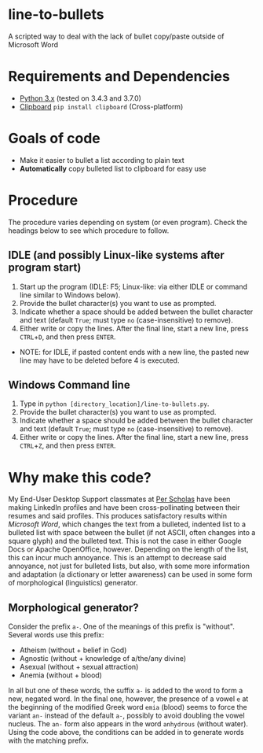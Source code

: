 # line-to-bullets
A scripted way to deal with the lack of bullet copy/paste outside of Microsoft Word

# Requirements and Dependencies
* [Python 3.x](https://www.python.org/) (tested on 3.4.3 and 3.7.0)
* [Clipboard](https://pypi.org/project/clipboard/) `pip install clipboard` (Cross-platform)

# Goals of code
* Make it easier to bullet a list according to plain text
* **Automatically** copy bulleted list to clipboard for easy use

# Procedure
The procedure varies depending on system (or even program). Check the headings below to see which procedure to follow.
## IDLE (and possibly Linux-like systems after program start)
1. Start up the program (IDLE: F5; Linux-like: via either IDLE or command line similar to Windows below).
2. Provide the bullet character(s) you want to use as prompted.
3. Indicate whether a space should be added between the bullet character and text (default `True`; must type `no` (case-insensitive) to remove).
4. Either write or copy the lines. After the final line, start a new line, press `CTRL`+`D`, and then press `ENTER`.
  * NOTE: for IDLE, if pasted content ends with a new line, the pasted new line may have to be deleted before 4 is executed.

## Windows Command line
1. Type in `python [directory_location]/line-to-bullets.py`.
2. Provide the bullet character(s) you want to use as prompted.
3. Indicate whether a space should be added between the bullet character and text (default `True`; must type `no` (case-insensitive) to remove).
4. Either write or copy the lines. After the final line, start a new line, press `CTRL`+`Z`, and then press `ENTER`.

# Why make this code?
My End-User Desktop Support classmates at [Per Scholas](https://perscholas.org/) have been making LinkedIn profiles and have been cross-pollinating between their resumes and said profiles. This produces satisfactory results within *Microsoft Word*, which changes the text from a bulleted, indented list to a bulleted list with space between the bullet (if not ASCII, often changes into a square glyph) and the bulleted text. This is not the case in either Google Docs or Apache OpenOffice, however. Depending on the length of the list, this can incur much annoyance. This is an attempt to decrease said annoyance, not just for bulleted lists, but also, with some more information and adaptation (a dictionary or letter awareness) can be used in some form of morphological (linguistics) generator.

## Morphological generator?
Consider the prefix `a-`. One of the meanings of this prefix is "without". Several words use this prefix:
- Atheism (without + belief in God)
- Agnostic (without + knowledge of a/the/any divine)
- Asexual (without + sexual attraction)
- Anemia (without + blood)

In all but one of these words, the suffix `a-` is added to the word to form a new, negated word. In the final one, however, the presence of a vowel `e` at the beginning of the modified Greek word `emia` (blood) seems to force the variant `an-` instead of the default `a-`, possibly to avoid doubling the vowel nucleus. The `an-` form also appears in the word `anhydrous` (without water). Using the code above, the conditions can be added in to generate words with the matching prefix.
